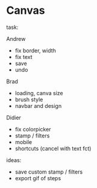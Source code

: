# Canvas

task:

Andrew

- fix border, width
- fix text
- save
- undo

Brad

- loading, canva size
- brush style
- navbar and design

Didier

- fix colorpicker
- stamp / filters
- mobile
- shortcuts (cancel with text fct)

ideas:

- save custom stamp / filters
- export gif of steps